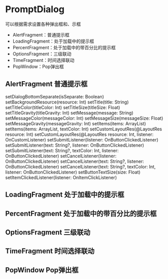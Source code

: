 # PromptDialog

可以根据需求设置各种弹出框和、示框

- AlertFragment：普通提示框
- LoadingFragment：处于加载中的提示框
- PercentFragment：处于加载中的带百分比的提示框
- OptionsFragment：三级联动
- TimeFragment：时间选择联动
- PopWindow：Pop弹出框


## AlertFragment 普通提示框
setDialogBottomSeparate(isSeparate: Boolean)
setBackgroundResource(resource: Int)
setTitle(title: String)
setTitleColor(titleColor: Int)
setTitleSize(titleSize: Float)
setTitleGravity(titleGravity: Int)
setMessage(message: String)
setMessageColor(messageColor: Int)
setMessageSize(messageSize: Float)
setMessageGravity(messageGravity: Int)
setItems(items: ArrayList<String>)
setItems(items: ArrayList<String>, textColor: Int)
setCustomLayoutRes(@LayoutRes resource: Int)
setCustomLayoutRes(@LayoutRes resource: Int, listener: OnCustomListener)
setSubmitListener(listener: OnButtonClickedListener)
setSubmitListener(text: String?, listener: OnButtonClickedListener)
setSubmitListener(text: String?, textColor: Int, listener: OnButtonClickedListener)
setCancelListener(listener: OnButtonClickedListener)
setCancelListener(text: String?, listener: OnButtonClickedListener)
setCancelListener(text: String?, textColor: Int, listener: OnButtonClickedListener)
setButtonTextSize(size: Float)
setItemClickedListener(listener: OnItemClickListener)

## LoadingFragment 处于加载中的提示框

## PercentFragment 处于加载中的带百分比的提示框

## OptionsFragment 三级联动

## TimeFragment 时间选择联动

## PopWindow Pop弹出框
